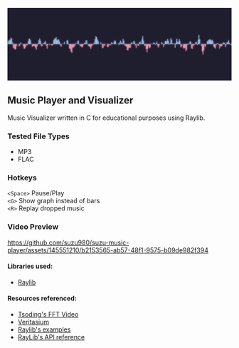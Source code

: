 ![Preview](images/preview.png)
## Music Player and Visualizer
Music Visualizer written in C for educational purposes using Raylib.

### Tested File Types
- MP3
- FLAC

### Hotkeys
`<Space>` Pause/Play  
`<G>` Show graph instead of bars  
`<R>` Replay dropped music  

### Video Preview
https://github.com/suzu980/suzu-music-player/assets/145551210/b2153565-ab57-48f1-9575-b09de982f394



#### Libraries used:
- [Raylib](https://www.raylib.com/)


#### Resources referenced: 
- [Tsoding's FFT Video](https://youtu.be/Xdbk1Pr5WXU?si=X0qvTVnFx3BDvT0j)
- [Veritasium](https://youtu.be/nmgFG7PUHfo?si=D17flxKJ4SzW73AN)
- [Raylib's examples](https://www.raylib.com/examples.html)
- [RayLib's API reference](https://www.raylib.com/cheatsheet/cheatsheet.html)


